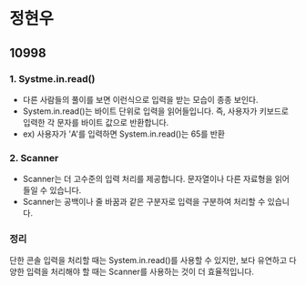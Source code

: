 # 정현우

## 10998

### 1. Systme.in.read()

- 다른 사람들의 풀이를 보면 이런식으로 입력을 받는 모습이 종종 보인다.
- System.in.read()는 바이트 단위로 입력을 읽어들입니다. 즉, 사용자가 키보드로 입력한 각 문자를 바이트 값으로 반환합니다.
- ex) 사용자가 'A'를 입력하면 System.in.read()는 65를 반환

### 2. Scanner

- Scanner는 더 고수준의 입력 처리를 제공합니다. 문자열이나 다른 자료형을 읽어들일 수 있습니다.
- Scanner는 공백이나 줄 바꿈과 같은 구분자로 입력을 구분하여 처리할 수 있습니다.

### 정리

단한 콘솔 입력을 처리할 때는 System.in.read()를 사용할 수 있지만, 보다 유연하고 다양한 입력을 처리해야 할 때는 Scanner를 사용하는 것이 더 효율적입니다.
